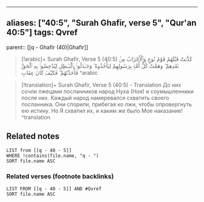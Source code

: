 
---
aliases: ["40:5", "Surah Ghafir, verse 5", "Qur'an 40:5"]
tags: Qvref
---

parent:: [[q - Ghafir (40)|Ghafir]]

> [!arabic]+ Surah Ghafir, Verse 5 (40:5)
> <span class="quran-arabic">كَذَّبَتْ قَبْلَهُمْ قَوْمُ نُوحٍ وَٱلْأَحْزَابُ مِنۢ بَعْدِهِمْ ۖ وَهَمَّتْ كُلُّ أُمَّةٍۭ بِرَسُولِهِمْ لِيَأْخُذُوهُ ۖ وَجَـٰدَلُوا۟ بِٱلْبَـٰطِلِ لِيُدْحِضُوا۟ بِهِ ٱلْحَقَّ فَأَخَذْتُهُمْ ۖ فَكَيْفَ كَانَ عِقَابِ</span>
^arabic

> [!translation]+ Surah Ghafir, Verse 5 (40:5) - Translation
> До них сочли лжецами посланников народ Нуха (Ноя) и соумышленники после них. Каждый народ намеревался схватить своего посланника. Они спорили, прибегая ко лжи, чтобы опровергнуть ею истину. Но Я схватил их, и каким же было Мое наказание!
^translation



## Related notes
```dataview
LIST from [[q - 40 - 5]]
WHERE !contains(file.name, "q - ")
SORT file.name ASC
```

### Related verses (footnote backlinks)
```dataview
LIST FROM [[q - 40 - 5]] AND #Qvref
SORT file.name ASC
```

